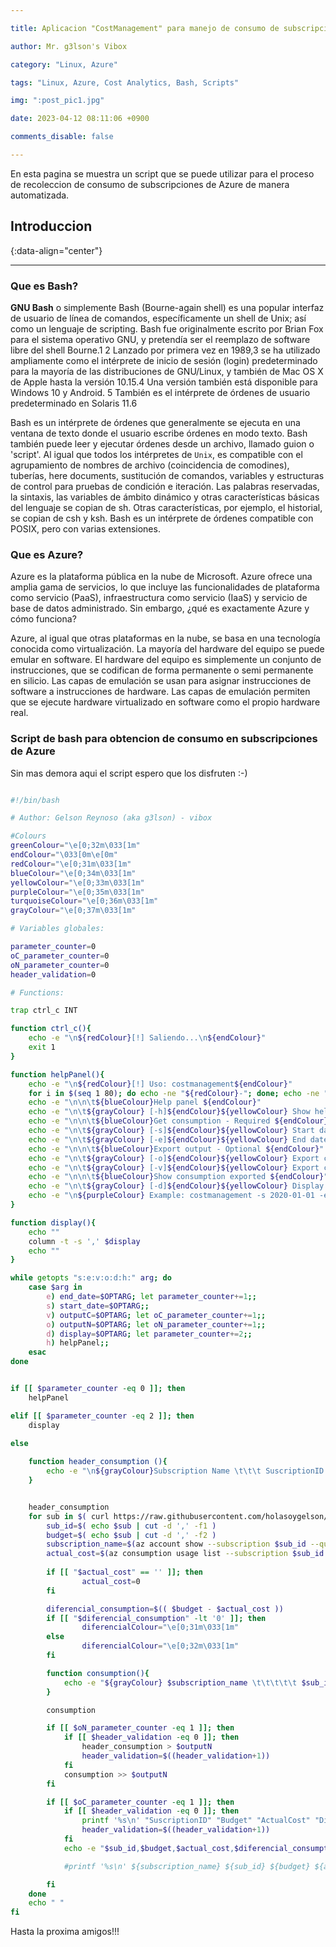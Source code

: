 ```yaml
---

title: Aplicacion "CostManagement" para manejo de consumo de subscripciones de Azure

author: Mr. g3lson's Vibox

category: "Linux, Azure"

tags: "Linux, Azure, Cost Analytics, Bash, Scripts"

img: ":post_pic1.jpg"

date: 2023-04-12 08:11:06 +0900

comments_disable: false

---
```


<!-- outline-start -->

En esta pagina se muestra un script que se puede utilizar para el proceso de recoleccion de consumo de subscripciones de Azure de manera automatizada.

<!-- outline-end -->

## Introduccion
{:data-align="center"}

***

### Que es Bash?

**GNU Bash** o simplemente Bash (Bourne-again shell) es una popular interfaz de usuario de línea de comandos, específicamente un shell de Unix; así como un lenguaje de scripting. Bash fue originalmente escrito por Brian Fox para el sistema operativo GNU, y pretendía ser el reemplazo de software libre del shell Bourne.1​ 2​ Lanzado por primera vez en 1989,3​ se ha utilizado ampliamente como el intérprete de inicio de sesión (login) predeterminado para la mayoría de las distribuciones de GNU/Linux, y también de Mac OS X de Apple hasta la versión 10.15.4​ Una versión también está disponible para Windows 10 y Android. 5​ También es el intérprete de órdenes de usuario predeterminado en Solaris 11.6​

Bash es un intérprete de órdenes que generalmente se ejecuta en una ventana de texto donde el usuario escribe órdenes en modo texto. Bash también puede leer y ejecutar órdenes desde un archivo, llamado guion o 'script'. Al igual que todos los intérpretes de `Unix`, es compatible con el agrupamiento de nombres de archivo (coincidencia de comodines), tuberías, here documents, sustitución de comandos, variables y estructuras de control para pruebas de condición e iteración. Las palabras reservadas, la sintaxis, las variables de ámbito dinámico y otras características básicas del lenguaje se copian de sh. Otras características, por ejemplo, el historial, se copian de csh y ksh. Bash es un intérprete de órdenes compatible con POSIX, pero con varias extensiones.

### Que es Azure? 

Azure es la plataforma pública en la nube de Microsoft. Azure ofrece una amplia gama de servicios, lo que incluye las funcionalidades de plataforma como servicio (PaaS), infraestructura como servicio (IaaS) y servicio de base de datos administrado. Sin embargo, ¿qué es exactamente Azure y cómo funciona?

Azure, al igual que otras plataformas en la nube, se basa en una tecnología conocida como virtualización. La mayoría del hardware del equipo se puede emular en software. El hardware del equipo es simplemente un conjunto de instrucciones, que se codifican de forma permanente o semi permanente en silicio. Las capas de emulación se usan para asignar instrucciones de software a instrucciones de hardware. Las capas de emulación permiten que se ejecute hardware virtualizado en software como el propio hardware real.

### Script de bash para obtencion de consumo en subscripciones de Azure

Sin mas demora aqui el script espero que los disfruten :-)


```bash

#!/bin/bash

# Author: Gelson Reynoso (aka g3lson) - vibox

#Colours
greenColour="\e[0;32m\033[1m"
endColour="\033[0m\e[0m"
redColour="\e[0;31m\033[1m"
blueColour="\e[0;34m\033[1m"
yellowColour="\e[0;33m\033[1m"
purpleColour="\e[0;35m\033[1m"
turquoiseColour="\e[0;36m\033[1m"
grayColour="\e[0;37m\033[1m"

# Variables globales:

parameter_counter=0
oC_parameter_counter=0
oN_parameter_counter=0
header_validation=0

# Functions:

trap ctrl_c INT

function ctrl_c(){
	echo -e "\n${redColour}[!] Saliendo...\n${endColour}"
    exit 1
}

function helpPanel(){
    echo -e "\n${redColour}[!] Uso: costmanagement${endColour}"
    for i in $(seq 1 80); do echo -ne "${redColour}-"; done; echo -ne "${endColour}"
    echo -e "\n\n\t${blueColour}Help panel ${endColour}"
    echo -e "\n\t${grayColour} [-h]${endColour}${yellowColour} Show help panel menu ${endColour}"
    echo -e "\n\n\t${blueColour}Get consumption - Required ${endColour}"
    echo -e "\n\t${grayColour} [-s]${endColour}${yellowColour} Start date for consumption on Subscription: "aaaa-mm-dd" ${endColour}"
    echo -e "\n\t${grayColour} [-e]${endColour}${yellowColour} End date for consumption on Subscription: "aaaa-mm-dd"${endColour}"
    echo -e "\n\n\t${blueColour}Export output - Optional ${endColour}"
    echo -e "\n\t${grayColour} [-o]${endColour}${yellowColour} Export consumption result in normal output format - '"format table"'${endColour}"
    echo -e "\n\t${grayColour} [-v]${endColour}${yellowColour} Export consumption result in CSV output format - '"CSV format"'${endColour}"
    echo -e "\n\n\t${blueColour}Show consumption exported ${endColour}"
    echo -e "\n\t${grayColour} [-d]${endColour}${yellowColour} Display an existent CSV output format file on format table "format table"${endColour}"
    echo -e "\n${purpleColour} Example: costmanagement -s 2020-01-01 -e 2020-01-30 -o output.txt ${endColour}\n"
}

function display(){
    echo ""
    column -t -s ',' $display
    echo ""
}

while getopts "s:e:v:o:d:h:" arg; do
    case $arg in 
        e) end_date=$OPTARG; let parameter_counter+=1;;
        s) start_date=$OPTARG;;
        v) outputC=$OPTARG; let oC_parameter_counter+=1;;
        o) outputN=$OPTARG; let oN_parameter_counter+=1;;
        d) display=$OPTARG; let parameter_counter+=2;;
        h) helpPanel;;
    esac
done


if [[ $parameter_counter -eq 0 ]]; then
    helpPanel

elif [[ $parameter_counter -eq 2 ]]; then
    display

else
    
    function header_consumption (){
        echo -e "\n${grayColour}Subscription Name \t\t\t SuscriptionID \t\t\t\t\t Budget \t ActualCost \t Diferencia ${endColour}\n"
    }


    header_consumption
    for sub in $( curl https://raw.githubusercontent.com/holasoygelson/costmanagement/main/subs.txt 2> /dev/null ) ; do   
        sub_id=$( echo $sub | cut -d ',' -f1 )
        budget=$( echo $sub | cut -d ',' -f2 )
        subscription_name=$(az account show --subscription $sub_id --query name)
        actual_cost=$(az consumption usage list --subscription $sub_id --start-date $start_date --end-date $end_date --query [].pretaxCost --only-show-errors | cut -d '"' -f2 | tail -n +2 | grep -v ']' | awk '{n += $1}; END{print n}' | cut -d '.' -f1)
            
        if [[ "$actual_cost" == '' ]]; then     
                actual_cost=0
        fi

        diferencial_consumption=$(( $budget - $actual_cost ))
        if [[ "$diferencial_consumption" -lt '0' ]]; then
                diferencialColour="\e[0;31m\033[1m"
        else
                diferencialColour="\e[0;32m\033[1m"
        fi

        function consumption(){
            echo -e "${grayColour} $subscription_name \t\t\t\t\t $sub_id \t\t $budget \t\t $actual_cost \t\t ${endColour} ${diferencialColour} $diferencial_consumption ${endColour}"
        }

        consumption

        if [[ $oN_parameter_counter -eq 1 ]]; then
            if [[ $header_validation -eq 0 ]]; then
                header_consumption > $outputN
                header_validation=$((header_validation+1))
            fi
            consumption >> $outputN
        fi

        if [[ $oC_parameter_counter -eq 1 ]]; then
            if [[ $header_validation -eq 0 ]]; then
                printf '%s\n' "SuscriptionID" "Budget" "ActualCost" "Diferencia" "SubscriptionName" | paste -sd ',' > $outputC
                header_validation=$((header_validation+1))
            fi
            echo -e "$sub_id,$budget,$actual_cost,$diferencial_consumption,$subscription_name" >> $outputC

            #printf '%s\n' ${subscription_name} ${sub_id} ${budget} ${actual_cost} ${diferencial_consumption} | paste -sd ',' >> $outputC

        fi
    done
    echo " "
fi

```

Hasta la proxima amigos!!!